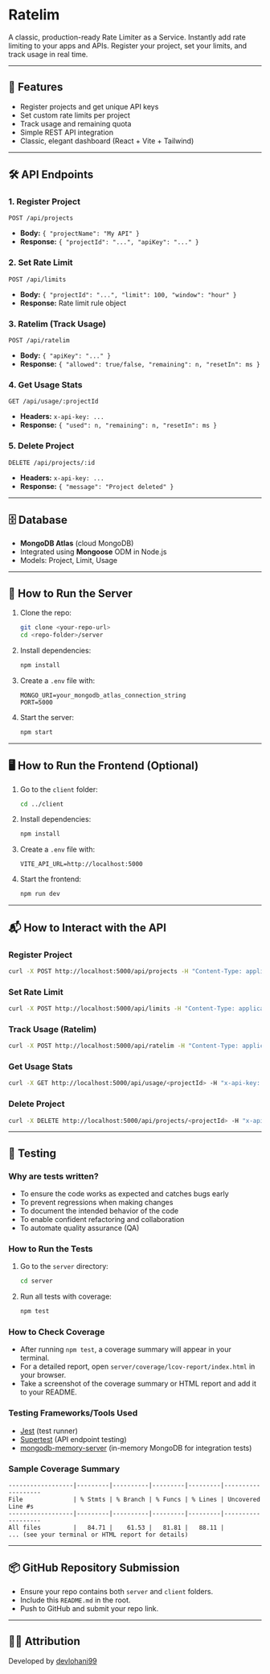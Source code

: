 # Ratelim

A classic, production-ready Rate Limiter as a Service. Instantly add rate limiting to your apps and APIs. Register your project, set your limits, and track usage in real time.

---

## 🚀 Features
- Register projects and get unique API keys
- Set custom rate limits per project
- Track usage and remaining quota
- Simple REST API integration
- Classic, elegant dashboard (React + Vite + Tailwind)

---

## 🛠️ API Endpoints

### 1. Register Project
`POST /api/projects`
- **Body:** `{ "projectName": "My API" }`
- **Response:** `{ "projectId": "...", "apiKey": "..." }`

### 2. Set Rate Limit
`POST /api/limits`
- **Body:** `{ "projectId": "...", "limit": 100, "window": "hour" }`
- **Response:** Rate limit rule object

### 3. Ratelim (Track Usage)
`POST /api/ratelim`
- **Body:** `{ "apiKey": "..." }`
- **Response:** `{ "allowed": true/false, "remaining": n, "resetIn": ms }`

### 4. Get Usage Stats
`GET /api/usage/:projectId`
- **Headers:** `x-api-key: ...`
- **Response:** `{ "used": n, "remaining": n, "resetIn": ms }`

### 5. Delete Project
`DELETE /api/projects/:id`
- **Headers:** `x-api-key: ...`
- **Response:** `{ "message": "Project deleted" }`

---

## 🗄️ Database
- **MongoDB Atlas** (cloud MongoDB)
- Integrated using **Mongoose** ODM in Node.js
- Models: Project, Limit, Usage

---

## 🏃 How to Run the Server
1. Clone the repo:
   ```bash
   git clone <your-repo-url>
   cd <repo-folder>/server
   ```
2. Install dependencies:
   ```bash
   npm install
   ```
3. Create a `.env` file with:
   ```env
   MONGO_URI=your_mongodb_atlas_connection_string
   PORT=5000
   ```
4. Start the server:
   ```bash
   npm start
   ```

---

## 🖥️ How to Run the Frontend (Optional)
1. Go to the `client` folder:
   ```bash
   cd ../client
   ```
2. Install dependencies:
   ```bash
   npm install
   ```
3. Create a `.env` file with:
   ```env
   VITE_API_URL=http://localhost:5000
   ```
4. Start the frontend:
   ```bash
   npm run dev
   ```

---

## 📬 How to Interact with the API

### Register Project
```bash
curl -X POST http://localhost:5000/api/projects -H "Content-Type: application/json" -d '{"projectName":"My API"}'
```

### Set Rate Limit
```bash
curl -X POST http://localhost:5000/api/limits -H "Content-Type: application/json" -d '{"projectId":"<projectId>", "limit":100, "window":"hour"}'
```

### Track Usage (Ratelim)
```bash
curl -X POST http://localhost:5000/api/ratelim -H "Content-Type: application/json" -d '{"apiKey":"<apiKey>"}'
```

### Get Usage Stats
```bash
curl -X GET http://localhost:5000/api/usage/<projectId> -H "x-api-key: <apiKey>"
```

### Delete Project
```bash
curl -X DELETE http://localhost:5000/api/projects/<projectId> -H "x-api-key: <apiKey>"
```

---

## 🧪 Testing

### Why are tests written?
- To ensure the code works as expected and catches bugs early
- To prevent regressions when making changes
- To document the intended behavior of the code
- To enable confident refactoring and collaboration
- To automate quality assurance (QA)

### How to Run the Tests
1. Go to the `server` directory:
   ```bash
   cd server
   ```
2. Run all tests with coverage:
   ```bash
   npm test
   ```

### How to Check Coverage
- After running `npm test`, a coverage summary will appear in your terminal.
- For a detailed report, open `server/coverage/lcov-report/index.html` in your browser.
- Take a screenshot of the coverage summary or HTML report and add it to your README.

### Testing Frameworks/Tools Used
- [Jest](https://jestjs.io/) (test runner)
- [Supertest](https://github.com/ladjs/supertest) (API endpoint testing)
- [mongodb-memory-server](https://github.com/nodkz/mongodb-memory-server) (in-memory MongoDB for integration tests)

### Sample Coverage Summary
```
------------------|---------|----------|---------|---------|-------------------
File              | % Stmts | % Branch | % Funcs | % Lines | Uncovered Line #s 
------------------|---------|----------|---------|---------|-------------------
All files         |   84.71 |    61.53 |   81.81 |   88.11 |
... (see your terminal or HTML report for details)
```

---

## 📦 GitHub Repository Submission
- Ensure your repo contains both `server` and `client` folders.
- Include this `README.md` in the root.
- Push to GitHub and submit your repo link.

---

## 👨‍💻 Attribution
Developed by [devlohani99](https://github.com/devlohani99) 